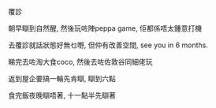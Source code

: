 覆診

朝早瞓到自然醒, 然後玩咗陣peppa game, 佢都係唔太鍾意打機

去覆診就話狀態好無乜嘢, 但仲有改善空間, see you in 6 months.

睇完去咗淘大食coco, 然後去咗佐敦谷同細佬玩

返到屋企要搞一輪先肯瞓, 瞓到六點

食完飯夜晚瞓唔著, 十一點半先瞓著
